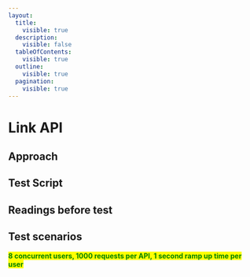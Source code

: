 ```yaml
---
layout:
  title:
    visible: true
  description:
    visible: false
  tableOfContents:
    visible: true
  outline:
    visible: true
  pagination:
    visible: true
---
```


# Link API

## Approach

## Test Script

## Readings before test

## Test scenarios

<mark style="color:green;">**8 concurrent users, 1000 requests per API, 1 second ramp up time per user**</mark>
